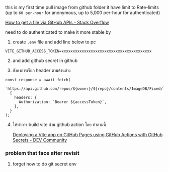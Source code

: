 this is my first time pull image from github folder
it have limit to Rate-limits (up to `60 per-hour` for anonymous, up to 5,000 per-hour for authenticated)

[How to get a file via GitHub APIs - Stack Overflow](https://stackoverflow.com/questions/9272535/how-to-get-a-file-via-github-apis)

need to do authenticated to make it more stable by

1.  create `.env` file and add line below to pc

```
VITE_GITHUB_ACCESS_TOKEN=xxxxxxxxxxxxxxxxxxxxxxxxxxxxxxxxxxxxxxxx
```

2. and add github secret in github

3. ยังคงการเรียก header ตามด้านล่าง

```tsx
const response = await fetch(
  `https://api.github.com/repos/${owner}/${repo}/contents/ImageDB/Fixed/`,
  {
    headers: {
      Authorization: `Bearer ${accessToken}`,
    },
  }
);
```

4. ให้ทำการ build vite ผ่าน github action โดย ทำตามนี้

   [Deploying a Vite app on GitHub Pages using GitHub Actions with GitHub Secrets - DEV Community](https://dev.to/dwtoledo/deploying-a-vite-app-on-github-pages-using-github-actions-with-github-secrets-1hn0)

### problem that face after revisit

1. forget how to do git secret env
